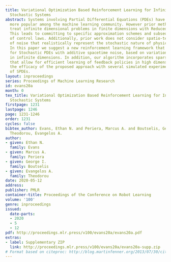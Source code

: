 ```yaml
---
title: Variational Optimization Based Reinforcement Learning for Infinite Dimensional
  Stochastic Systems
abstract: Systems involving Partial Differential Equations (PDEs) have recently become
  more popular among the machine learning community. However prior methods usually
  treat infinite dimensional problems in finite dimensions with Reduced Order Models.
  This leads to committing to specific approximation schemes and subsequent derivation
  of control laws. Additionally, prior work does not consider spatio-temporal descriptions
  of noise that realistically represent the stochastic nature of physical systems.
  In this paper we suggest a new reinforcement learning framework that is mostly model-free
  for Stochastic PDEs with additive spacetime noise, based on variational optimization
  in infinite dimensions. In addition, our algorithm incorporates sparse representations
  that allow for efficient learning of feedback policies in high dimensions. We demonstrate
  the efficacy of the proposed approach with several simulated experiments on a variety
  of SPDEs.
layout: inproceedings
series: Proceedings of Machine Learning Research
id: evans20a
month: 0
tex_title: Variational Optimization Based Reinforcement Learning for Infinite Dimensional
  Stochastic Systems
firstpage: 1231
lastpage: 1246
page: 1231-1246
order: 1231
cycles: false
bibtex_author: Evans, Ethan N. and Periera, Marcus A. and Boutselis, George I. and
  Theodorou, Evangelos A.
author:
- given: Ethan N.
  family: Evans
- given: Marcus A.
  family: Periera
- given: George I.
  family: Boutselis
- given: Evangelos A.
  family: Theodorou
date: 2020-05-12
address: 
publisher: PMLR
container-title: Proceedings of the Conference on Robot Learning
volume: '100'
genre: inproceedings
issued:
  date-parts:
  - 2020
  - 5
  - 12
pdf: http://proceedings.mlr.press/v100/evans20a/evans20a.pdf
extras:
- label: Supplementary ZIP
  link: http://proceedings.mlr.press/v100/evans20a/evans20a-supp.zip
# Format based on citeproc: http://blog.martinfenner.org/2013/07/30/citeproc-yaml-for-bibliographies/
---
```

